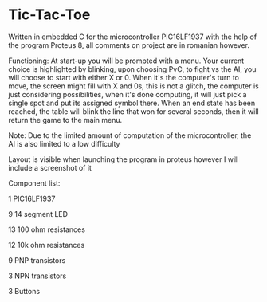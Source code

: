 # Tic-Tac-Toe

Written in embedded C for the microcontroller PIC16LF1937 with the help of the program Proteus 8, all comments on project are in romanian however.

Functioning: At start-up you will be prompted with a menu. Your current choice is highlighted by blinking, upon choosing PvC, to fight vs the AI, you will choose to start with either X or 0. When it's the computer's turn to move, the screen might fill with X and 0s, this is not a glitch, the computer is just considering possibilities, when it's done computing, it will just pick a single spot and put its assigned symbol there. When an end state has been reached, the table will blink the line that won for several seconds, then it will return the game to the main menu.

Note: Due to the limited amount of computation of the microcontroller, the AI is also limited to a low difficulty

Layout is visible when launching the program in proteus however I will include a screenshot of it

Component list:

1   PIC16LF1937

9   14 segment LED

13  100 ohm resistances

12  10k ohm resistances

9   PNP transistors

3   NPN transistors

3   Buttons
